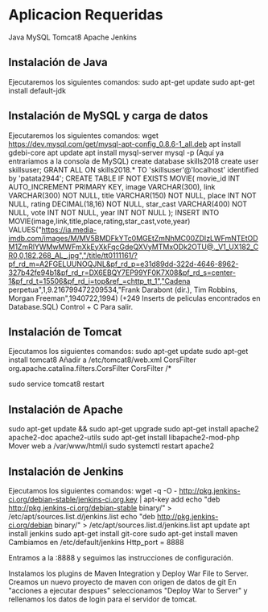 # Aplicacion Requeridas
Java
MySQL
Tomcat8
Apache
Jenkins

## Instalación de Java
Ejecutaremos los siguientes comandos:
	sudo apt-get update
	sudo apt-get install default-jdk
	
## Instalación de MySQL y carga de datos
Ejecutaremos los siguientes comandos:
	wget https://dev.mysql.com/get/mysql-apt-config_0.8.6-1_all.deb
	apt install gdebi-core
	apt update
	apt install mysql-server
	mysql -p (Aquí ya entrariamos a la consola de MySQL)
	create database skills2018
	create user skillsuser;
	GRANT ALL ON skills2018.* TO 'skillsuser'@'localhost' identified by 'patata2944';
	CREATE TABLE IF NOT EXISTS MOVIE(
		movie_id INT AUTO_INCREMENT PRIMARY KEY,
		image VARCHAR(300),
		link VARCHAR(300) NOT NULL,
		title VARCHAR(150) NOT NULL,
		place INT NOT NULL,
		rating DECIMAL(18,16) NOT NULL,
		star_cast VARCHAR(400) NOT NULL,
		vote INT NOT NULL,
		year INT NOT NULL
		);
	INSERT INTO MOVIE(image,link,title,place,rating,star_cast,vote,year) VALUES("https://ia.media-imdb.com/images/M/MV5BMDFkYTc0MGEtZmNhMC00ZDIzLWFmNTEtODM1ZmRlYWMwMWFmXkEyXkFqcGdeQXVyMTMxODk2OTU@._V1_UX182_CR0,0,182,268_AL_.jpg","/title/tt0111161/?pf_rd_m=A2FGELUUNOQJNL&pf_rd_p=e31d89dd-322d-4646-8962-327b42fe94b1&pf_rd_r=DX6EBQY7EP99YF0K7X08&pf_rd_s=center-1&pf_rd_t=15506&pf_rd_i=top&ref_=chttp_tt_1","Cadena perpetua",1,9.216799472209534,"Frank Darabont (dir.), Tim Robbins, Morgan Freeman",1940722,1994)
	(+249 Inserts de peliculas encontrados en Database.SQL)
Control + C Para salir.

## Instalación de Tomcat
Ejecutamos los siguientes comandos:
	sudo apt-get update
	sudo apt-get install tomcat8
Añadir a /etc/tomcat8/web.xml
     <filter>
       <filter-name>CorsFilter</filter-name>
       <filter-class>org.apache.catalina.filters.CorsFilter</filter-class>
     </filter>
     <filter-mapping>
       <filter-name>CorsFilter</filter-name>
       <url-pattern>/*</url-pattern>
     </filter-mapping>

sudo service tomcat8 restart

## Instalación de Apache
sudo apt-get update && sudo apt-get upgrade
sudo apt-get install apache2 apache2-doc apache2-utils
sudo apt-get install libapache2-mod-php
Mover web a /var/www/html/i
sudo systemctl restart apache2

## Instalación de Jenkins
Ejecutamos los siguientes comandos:
	wget -q -O - http://pkg.jenkins-ci.org/debian-stable/jenkins-ci.org.key | apt-key add 
	echo "deb http://pkg.jenkins-ci.org/debian-stable binary/" > /etc/apt/sources.list.d/jenkins.list
	echo "deb http://pkg.jenkins-ci.org/debian binary/" > /etc/apt/sources.list.d/jenkins.list
	apt update
	apt install jenkins
	sudo apt-get install git-core
	sudo apt-get install maven
Cambiamos en /etc/default/jenkins Http_port = 8888

Entramos a la <ip>:8888 y seguimos las instrucciones de configuración.

Instalamos los plugins de Maven Integration y Deploy War File to Server.
Creamos un nuevo proyecto de maven con origen de datos de git
En "acciones a ejecutar despues" seleccionamos "Deploy War to Server" y rellenamos los datos de login para el servidor de tomcat.

	

